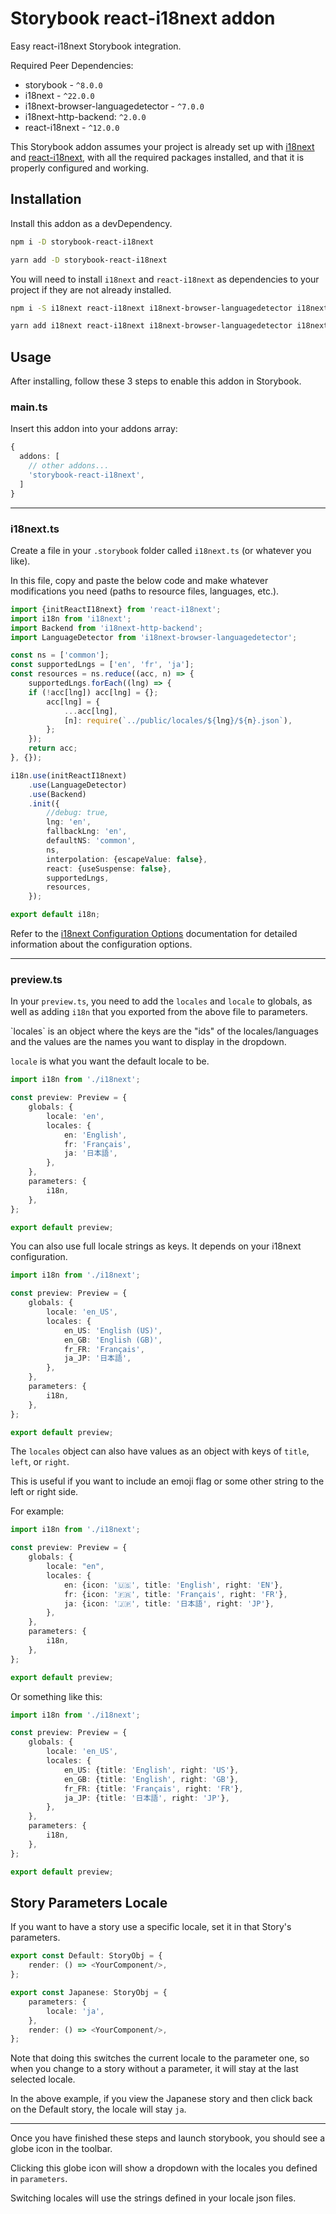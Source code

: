 # Storybook react-i18next addon

Easy react-i18next Storybook integration.

Required Peer Dependencies:
* storybook - `^8.0.0`
* i18next - `^22.0.0`
* i18next-browser-languagedetector - `^7.0.0`
* i18next-http-backend: `^2.0.0`
* react-i18next - `^12.0.0`

This Storybook addon assumes your project is already set up with [i18next](https://www.i18next.com/overview/getting-started) and [react-i18next](https://react.i18next.com/getting-started), with all the required packages installed, and that it is properly configured and working.

## Installation

Install this addon as a devDependency.

```bash
npm i -D storybook-react-i18next
```

```bash
yarn add -D storybook-react-i18next
```

You will need to install `i18next` and `react-i18next` as dependencies to your project if they are not already installed.
```bash
npm i -S i18next react-i18next i18next-browser-languagedetector i18next-http-backend
```

```bash
yarn add i18next react-i18next i18next-browser-languagedetector i18next-http-backend
```

## Usage

After installing, follow these 3 steps to enable this addon in Storybook.

### main.ts
Insert this addon into your addons array:
```typescript
{
  addons: [
    // other addons...
    'storybook-react-i18next',
  ]
}
```
---

### i18next.ts
Create a file in your `.storybook` folder called `i18next.ts` (or whatever you like). 

In this file, copy and paste the below code and make whatever modifications you need (paths to resource files, languages, etc.).
```typescript
import {initReactI18next} from 'react-i18next';
import i18n from 'i18next';
import Backend from 'i18next-http-backend';
import LanguageDetector from 'i18next-browser-languagedetector';

const ns = ['common'];
const supportedLngs = ['en', 'fr', 'ja'];
const resources = ns.reduce((acc, n) => {
    supportedLngs.forEach((lng) => {
    if (!acc[lng]) acc[lng] = {};
        acc[lng] = {
            ...acc[lng],
            [n]: require(`../public/locales/${lng}/${n}.json`),
        };
    });
    return acc;
}, {});

i18n.use(initReactI18next)
    .use(LanguageDetector)
    .use(Backend)
    .init({
        //debug: true,
        lng: 'en',
        fallbackLng: 'en',
        defaultNS: 'common',
        ns,
        interpolation: {escapeValue: false},
        react: {useSuspense: false},
        supportedLngs,
        resources,
    });

export default i18n;
```

Refer to the [i18next Configuration Options](https://www.i18next.com/overview/configuration-options) documentation for detailed information about the configuration options.

---

### preview.ts
In your `preview.ts`, you need to add the `locales` and `locale` to globals, as well as adding `i18n` that you exported from the above file to parameters.

\`locales` is an object where the keys are the "ids" of the locales/languages and the values are the names you want to display in the dropdown.

`locale` is what you want the default locale to be.

```typescript
import i18n from './i18next';

const preview: Preview = {
    globals: {
        locale: 'en',
        locales: {
            en: 'English',
            fr: 'Français',
            ja: '日本語',
        },
    },
    parameters: {
        i18n,
    },
};

export default preview;
```

You can also use full locale strings as keys. It depends on your i18next configuration.

```typescript
import i18n from './i18next';

const preview: Preview = {
    globals: {
        locale: 'en_US',
        locales: {
            en_US: 'English (US)',
            en_GB: 'English (GB)',
            fr_FR: 'Français',
            ja_JP: '日本語',
        },
    },
    parameters: {
        i18n,
    },
};

export default preview;
```


The `locales` object can also have values as an object with keys of `title`, `left`, or `right`.

This is useful if you want to include an emoji flag or some other string to the left or right side.

For example:
```typescript
import i18n from './i18next';

const preview: Preview = {
    globals: {
        locale: "en",
        locales: {
            en: {icon: '🇺🇸', title: 'English', right: 'EN'},
            fr: {icon: '🇫🇷', title: 'Français', right: 'FR'},
            ja: {icon: '🇯🇵', title: '日本語', right: 'JP'},
        },
    },
    parameters: {
        i18n,
    },
};

export default preview;
```

Or something like this:
```typescript
import i18n from './i18next';

const preview: Preview = {
    globals: {
        locale: 'en_US',
        locales: {
            en_US: {title: 'English', right: 'US'},
            en_GB: {title: 'English', right: 'GB'},
            fr_FR: {title: 'Français', right: 'FR'},
            ja_JP: {title: '日本語', right: 'JP'},
        },
    },
    parameters: {
        i18n,
    },
};

export default preview;
```

## Story Parameters Locale

If you want to have a story use a specific locale, set it in that Story's parameters.

```typescript jsx
export const Default: StoryObj = {
    render: () => <YourComponent/>,
};

export const Japanese: StoryObj = {
    parameters: {
        locale: 'ja',
    },
    render: () => <YourComponent/>,
};
```
Note that doing this switches the current locale to the parameter one, so when you change to a story without a parameter, it will stay at the last selected locale.

In the above example, if you view the Japanese story and then click back on the Default story, the locale will stay `ja`.

---
Once you have finished these steps and launch storybook, you should see a globe icon in the toolbar.

Clicking this globe icon will show a dropdown with the locales you defined in `parameters`. 

Switching locales will use the strings defined in your locale json files.
